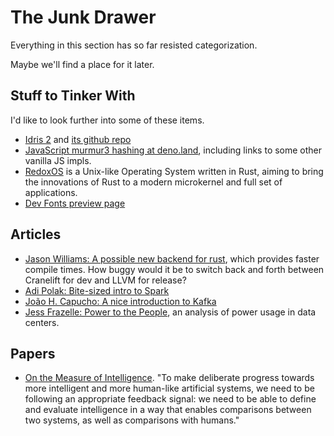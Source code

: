 # The Junk Drawer

Everything in this section has so far resisted categorization.

Maybe we'll find a place for it later.

## Stuff to Tinker With

I'd like to look further into some of these items.

- [Idris 2](https://www.idris-lang.org/) and [its github repo](https://github.com/edwinb/Idris2)
- [JavaScript murmur3 hashing at deno.land](https://deno.land/x/murmurhash/), including links to some other vanilla JS impls.
- [RedoxOS](https://www.redox-os.org/) is a Unix-like Operating System written in Rust, aiming to bring the innovations of Rust to a modern microkernel and full set of applications.
- [Dev Fonts preview page](https://devfonts.gafi.dev/)

## Articles

- [Jason Williams: A possible new backend for rust](https://jason-williams.co.uk/a-possible-new-backend-for-rust), which provides faster compile times.  How buggy would it be to switch back and forth between Cranelift for dev and LLVM for release?
- [Adi Polak: Bite-sized intro to Spark](https://dev.to/adipolak/apache-spark-bitesize-series-1jd2)
- [João H. Capucho: A nice introduction to Kafka](https://dev.to/hcapucho/apache-kafka-101-introduction-567a)
- [Jess Frazelle: Power to the People](https://blog.jessfraz.com/post/power-to-the-people/), an analysis of power usage in data centers.

## Papers

- [On the Measure of Intelligence](https://arxiv.org/abs/1911.01547). "To make deliberate progress towards more intelligent and more human-like artificial systems, we need to be following an appropriate feedback signal: we need to be able to define and evaluate intelligence in a way that enables comparisons between two systems, as well as comparisons with humans."